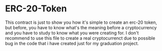 # ERC-20-Token

This contract is just to show you how it's simple to create an erc-20 token, but before, you have to know what's the meaning before a cryptocurrency and you have to study to know what you were creating for. I don't recommend to use this file to create a real cryptocurrenct due to possible bug in the code that i have created just for my graduation project.
